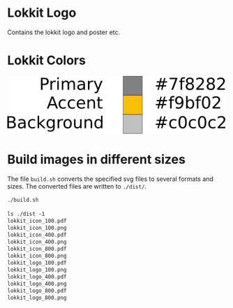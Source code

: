 # Lokkit Logo
Contains the lokkit logo and poster etc.

# Lokkit Colors
![Colors used by Lokkit](color_definition.svg.png)


# Build images in different sizes
The file `build.sh` converts the specified svg files to several formats and sizes. The converted files
are written to `./dist/`.
```
./build.sh

ls ./dist -1
lokkit_icon_100.pdf
lokkit_icon_100.png
lokkit_icon_400.pdf
lokkit_icon_400.png
lokkit_icon_800.pdf
lokkit_icon_800.png
lokkit_logo_100.pdf
lokkit_logo_100.png
lokkit_logo_400.pdf
lokkit_logo_400.png
lokkit_logo_800.pdf
lokkit_logo_800.png
```
